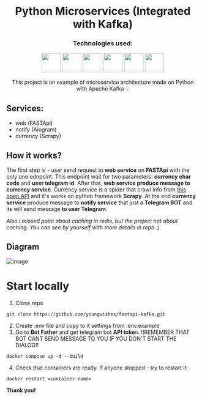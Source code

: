 <h1 align="center">
     Python Microservices (Integrated with Kafka)
</h1>

<h3 align="center">
     Technologies used:
</h3>

<p align="center">
   <img src="https://github.com/youngwishes/MSA/assets/92817776/0c233ba5-f0e4-44b8-b5ef-6608867e6d3b" width="50" height="50"/>
   <img src="https://github.com/youngwishes/MSA/assets/92817776/e27bcc09-b947-4b27-88b4-94c6922eecfb" width="50" height="50"/>
   <img src="https://github.com/youngwishes/MSA/assets/92817776/a9d9c54f-124d-425e-8691-ef11bf131d46" width="50" height="50"/>
   <img src="https://github.com/youngwishes/MSA/assets/92817776/c5adda28-6ae4-4bd3-ae9d-676104b74dae" width="50" height="50"/>
   <img src="https://github.com/youngwishes/MSA/assets/92817776/a824c8aa-89cb-4d22-9706-c2a5affb98a0" width="50" height="50"/>
   <img src="https://github.com/youngwishes/MSA/assets/92817776/325440cb-2f74-4fdc-a4e2-85bc55000727" width="50" height="50"/>
</p>
<p align="center">
   This project is an example of microservice architecture made on Python with Apache Kafka 💡
</p>

## Services:
 - web (FASTApi)
 - notify (Aiogram)
 - currency (Scrapy)



## How it works?
The first step is - user send request to **web service** on **FASTApi** with the only one ednpoint. This endpoint wait for two parameters: **currency char code** and **user telegram id**.
After that, **web service produce message to currency service**. Currency service is a spider that crawl info from [this open API](https://www.cbr.ru/scripts/xml_daily.asp) and it's works on python framework **Scrapy**.
At the end **currency service** produce message to **notify service** that just a **Telegram BOT** and its will send message **to user Telegram**.

_Also i missed point about caching in redis, but the project not about caching. You can see by yourself with more details in repo :)_

## Diagram
![image](https://github.com/youngwishes/MSA/assets/92817776/8c0bbc2c-0a38-43be-8fa1-3486a00e7558)

# Start locally

1. Clone repo

```
git clone https://github.com/youngwishes/fastapi-kafka.git
```
2. Create .env file and copy to it settings from .env.example
3. Go to **Bot Father** and get telegram bot **API toke**n. !!REMEMBER THAT BOT CANT SEND MESSAGE TO YOU IF YOU DON'T START THE DIALOG!!
```
docker compose up -d --build
```
4. Check that containers are ready. If anyone stopped - try to restart it:
```
docker restart <container-name>
```
**Thank you!**
